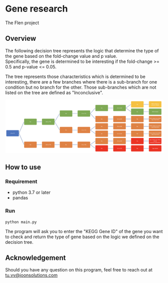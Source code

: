 # Gene research
The Flen project

## Overview
The following decision tree represents the logic that determine the type of the gene based on the fold-change value and p value.<br />
Specifically, the gene is determined to be interesting if the fold-change >= 0.5 and p-value <= 0.05.

The tree represents those characteristics which is determined to be interesting, there are a few branches where there is a sub-branch for one condition but no branch for the other. Those sub-branches which are not listed on the tree are defined as "Inconclusive".

![Tree](tree.png)

## How to use

### Requirement
- python 3.7 or later
- pandas

### Run
```
python main.py
```
The program will ask you to enter the "KEGG Gene ID" of the gene you want to check and return the type of gene based on the logic we defined on the decision tree.

## Acknowledgement
Should you have any question on this program, feel free to reach out at <tu.vv@joonsolutions.com>